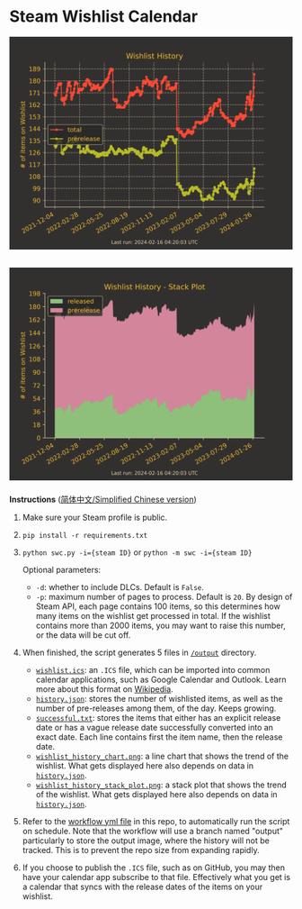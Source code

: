 # Steam Wishlist Calendar
![Wishlist History](https://github.com/icue/SteamWishlistCalendar/blob/output/output/wishlist_history_chart.png?raw=true)
 
![Wishlist History Stack Plot](https://github.com/icue/SteamWishlistCalendar/blob/output/output/wishlist_history_stack_plot.png?raw=true)
---
**Instructions** ([简体中文/Simplified Chinese version](https://github.com/icue/SteamWishlistCalendar/wiki/%E4%BD%BF%E7%94%A8%E8%AF%B4%E6%98%8E))
1. Make sure your Steam profile is public.
2. `pip install -r requirements.txt`
3. `python swc.py -i={steam ID}` or `python -m swc -i={steam ID}`
    
   Optional parameters:
   * `-d`: whether to include DLCs. Default is `False`.
   * `-p`: maximum number of pages to process. Default is `20`. By design of Steam API, each page contains 100 items, so this determines how many items on the wishlist get processed in total. If the wishlist contains more than 2000 items, you may want to raise this number, or the data will be cut off.
4. When finished, the script generates 5 files in [`/output`](output/) directory.
    * [`wishlist.ics`](output/wishlist.ics): an `.ICS` file, which can be imported into common calendar applications, such as Google Calendar and Outlook. Learn more about this format on [Wikipedia](https://en.wikipedia.org/wiki/ICalendar).
    * [`history.json`](output/history.json): stores the number of wishlisted items, as well as the number of pre-releases among them, of the day. Keeps growing.
    * [`successful.txt`](output/successful.txt): stores the items that either has an explicit release date or has a vague release date successfully converted into an exact date. Each line contains first the item name, then the release date.
    * [`wishlist_history_chart.png`](output/wishlist_history_chart.png): a line chart that shows the trend of the wishlist. What gets displayed here also depends on data in [`history.json`](output/history.json).
    * [`wishlist_history_stack_plot.png`](output/wishlist_history_chart.png): a stack plot that shows the trend of the wishlist. What gets displayed here also depends on data in [`history.json`](output/history.json).
5. Refer to the [workflow yml file](.github/workflows/analyze-wishlist.yml) in this repo, to automatically run the script on schedule. Note that the workflow will use a branch named "output" particularly to store the output image, where the history will not be tracked. This is to prevent the repo size from expanding rapidly.
6. If you choose to publish the `.ICS` file, such as on GitHub, you may then have your calendar app subscribe to that file. Effectively what you get is a calendar that syncs with the release dates of the items on your wishlist.
